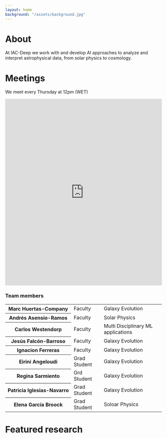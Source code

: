 ```yaml
---
layout: home
background: "/assets/background.jpg"
---
```


# About

At IAC-Deep we work with and develop AI approaches to analyze and interpret astrophysical data, from solar physics to cosmology.
<br>

# Meetings

We meet every Thursday at 12pm (WET)

<style>
.responsive-iframe {
  width: 100%;
  height: 600px; /* or you can use 100vh for full viewport height */
  border: none; /* Optional: Removes the default iframe border */
}
</style>

<iframe class="responsive-iframe" src="https://docs.google.com/spreadsheets/d/e/2PACX-1vSOG3qUlK87cqUNnrQuKIHNU0pl2HNVE6iSyUgnnH5SYjG0pMCnxt11ysdtDgcSq2GS7m-68lP-gPqe/pubhtml?gid=0&single=true&widget=true&headers=false&chrome=false"></iframe>


### Team members


<table class="table table-striped">
  <tbody>      
    <tr>
      <th scope="row"><nobr>Marc Huertas-Company</nobr> </th>
      <td>Faculty</td>
      <td>Galaxy Evolution</td>
    </tr>
    <tr>
      <th scope="row"><nobr>Andrés Asensio-Ramos</nobr> </th>
      <td>Faculty</td>
      <td>Solar Physics</td>
    </tr>     
    <tr>
      <th scope="row"><nobr>Carlos Westendorp</nobr> </th>
      <td>Faculty</td>
      <td>Multi Disciplinary ML applications</td>
    </tr> 
    <tr>
      <th scope="row"><nobr>Jesús Falcón-Barroso</nobr> </th>
      <td>Faculty</td>
      <td>Galaxy Evolution</td>
    </tr>
    <tr>
      <th scope="row"><nobr>Ignacion Ferreras</nobr> </th>
      <td>Faculty</td>
      <td>Galaxy Evolution</td>
    </tr>
    <tr>
      <th scope="row"><nobr>Eirini Angeloudi</nobr> </th>
      <td>Grad Student</td>
      <td>Galaxy Evolution</td>
    </tr>
    <tr>
      <th scope="row"><nobr>Regina Sarmiento</nobr> </th>
      <td>Grd Student</td>
       <td>Galaxy Evolution</td>
    </tr>
    <tr>
      <th scope="row"><nobr>Patricia Iglesias-Navarro</nobr> </th>
      <td>Grad Student</td>
      <td>Galaxy Evolution</td>
    </tr>
    <tr>
      <th scope="row"><nobr>Elena García Broock</nobr> </th>
      <td>Grad Student</td>
      <td>Soloar Physics</td>
    </tr>
    
  </tbody>
</table>


# Featured research



